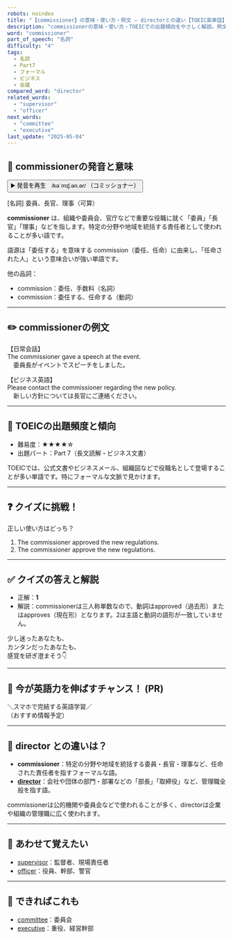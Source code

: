 ```yaml
---
robots: noindex
title: "【commissioner】の意味・使い方・例文 ― directorとの違い【TOEIC英単語】"
description: "commissionerの意味・使い方・TOEICでの出題傾向をやさしく解説。例文・クイズ付きでdirectorとの違いもわかりやすく学べます。"
word: "commissioner"
part_of_speech: "名詞"
difficulty: "4"
tags:
  - 名詞
  - Part7
  - フォーマル
  - ビジネス
  - 会議
compared_word: "director"
related_words:
  - "supervisor"
  - "officer"
next_words:
  - "committee"
  - "executive"
last_update: "2025-05-04"
---
```


## 🔰 commissionerの発音と意味

<button class="play-audio" onclick="playTTS('commissioner')">
  <span class="play-audio-main">
    ▶️ 発音を再生　/kəˈmɪʃ.ən.ər/
  </span>
  <span class="play-audio-sub">
    （コミッショナー）
  </span>
</button>

[名詞] 委員、長官、理事（可算）

**commissioner** は、組織や委員会、官庁などで重要な役職に就く「委員」「長官」「理事」などを指します。特定の分野や地域を統括する責任者として使われることが多い語です。

語源は「委任する」を意味する commission（委任、任命）に由来し、「任命された人」という意味合いが強い単語です。

他の品詞：  
- commission：委任、手数料（名詞）
- commission：委任する、任命する（動詞）

---

## ✏️ commissionerの例文

【日常会話】  
The commissioner gave a speech at the event.  
　委員長がイベントでスピーチをしました。

【ビジネス英語】  
Please contact the commissioner regarding the new policy.  
　新しい方針については長官にご連絡ください。

---

## 🎯 TOEICの出題頻度と傾向

- 難易度：★★★★☆
- 出題パート：Part 7（長文読解・ビジネス文書）

TOEICでは、公式文書やビジネスメール、組織図などで役職名として登場することが多い単語です。特にフォーマルな文脈で見かけます。

---

## ❓ クイズに挑戦！

正しい使い方はどっち？

1. The commissioner approved the new regulations.  
2. The commissioner approve the new regulations.

---

## ✅ クイズの答えと解説

- 正解：**1**
- 解説：commissionerは三人称単数なので、動詞はapproved（過去形）またはapproves（現在形）となります。2は主語と動詞の語形が一致していません。

少し迷ったあなたも、  
カンタンだったあなたも、  
感覚を研ぎ澄まそう👇️

---

## 🚀 今が英語力を伸ばすチャンス！ (PR)

<div class="info-center">
＼スマホで完結する英語学習／<br>  
（おすすめ情報予定）
</div>

---

## 🤔  director との違いは？

- **commissioner**：特定の分野や地域を統括する委員・長官・理事など、任命された責任者を指すフォーマルな語。
- **[director](/word/director/)**：会社や団体の部門・部署などの「部長」「取締役」など、管理職全般を指す語。

commissionerは公的機関や委員会などで使われることが多く、directorは企業や組織の管理職に広く使われます。

---

## 🧩 あわせて覚えたい

- [supervisor](/word/supervisor/)：監督者、現場責任者
- [officer](/word/officer/)：役員、幹部、警官

---

## 📖 できればこれも

- [committee](/word/committee/)：委員会
- [executive](/word/executive/)：重役、経営幹部

<!-- cvid: aid39_bid47 -->
